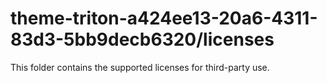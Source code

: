 # theme-triton-a424ee13-20a6-4311-83d3-5bb9decb6320/licenses

This folder contains the supported licenses for third-party use.
